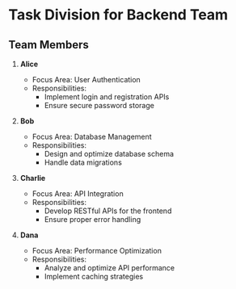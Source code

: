 # Task Division for Backend Team

## Team Members
1. **Alice**  
   - Focus Area: User Authentication  
   - Responsibilities:  
     - Implement login and registration APIs  
     - Ensure secure password storage  

2. **Bob**  
   - Focus Area: Database Management  
   - Responsibilities:  
     - Design and optimize database schema  
     - Handle data migrations  

3. **Charlie**  
   - Focus Area: API Integration  
   - Responsibilities:  
     - Develop RESTful APIs for the frontend  
     - Ensure proper error handling  

4. **Dana**  
   - Focus Area: Performance Optimization  
   - Responsibilities:  
     - Analyze and optimize API performance  
     - Implement caching strategies  
